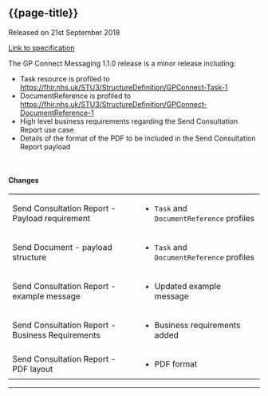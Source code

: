 ## {{page-title}}

<span class="nhsd-a-tag nhsd-a-tag--bg-light-blue">Released on 21st September 2018</span>

[Link to specification](https://developer.nhs.uk/apis/gpconnect-messaging-1-1/)

The GP Connect Messaging 1.1.0 release is a minor release including:

- Task resource is profiled to https://fhir.nhs.uk/STU3/StructureDefinition/GPConnect-Task-1
- DocumentReference is profiled to https://fhir.nhs.uk/STU3/StructureDefinition/GPConnect-DocumentReference-1
- High level business requirements regarding the Send Consultation Report use case
- Details of the format of the PDF to be included in the Send Consultation Report payload

<br />

#### Changes

<table data-responsive>
    <tbody>
        <!-- Send Consultation Report - Payload requirement -->
        <tr>
            <td class="nhsd-m-table__highlighted-items">Send Consultation Report - Payload requirement</td>
            <td>
                <ul>
                    <li><code>Task</code> and <code>DocumentReference</code> profiles</li>
                </ul>
            </td>
        </tr>
        <!-- Send Document - payload structure -->
        <tr>
            <td class="nhsd-m-table__highlighted-items">Send Document - payload structure</td>
            <td>
                <ul>
                    <li><code>Task</code> and <code>DocumentReference</code> profiles</li>
                </ul>
            </td>
        </tr>
        <!-- Send Consultation Report - example message -->
        <tr>
            <td class="nhsd-m-table__highlighted-items">Send Consultation Report - example message</td>
            <td>
                <ul>
                    <li>Updated example message</li>
                </ul>
            </td>
        </tr>
        <!-- Send Consultation Report - Business Requirement -->
        <tr>
            <td class="nhsd-m-table__highlighted-items">Send Consultation Report - Business Requirements</td>
            <td>
                <ul>
                    <li>Business requirements added</li>
                </ul>
            </td>
        </tr>
        <!-- Send Consultation Report - PDF layout -->
        <tr>
            <td class="nhsd-m-table__highlighted-items">Send Consultation Report - PDF layout</td>
            <td>
                <ul>
                    <li>PDF format</li>
                </ul>
            </td>
        </tr>
    </tbody>
</table>

---
